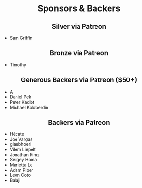 <h1 align="center">Sponsors &amp; Backers</h1>

<h2 align="center">Silver via Patreon</h2>

- Sam Griffin

<h2 align="center">Bronze via Patreon</h2>

- Timothy

<h2 align="center">Generous Backers via Patreon ($50+)</h2>

<!--50 start-->
- A
- Daniel Pek
- Peter Kadlot
- Michael Koloberdin
<!--50 end-->

<h2 align="center">Backers via Patreon</h2>

<!--10 start-->
- Hécate
- Joe Vargas
- glaebhoerl
- Vilem Liepelt
- Jonathan King
- Sergey Homa
- Marietta Le
- Adam Piper
- Leon Coto
- Balaji
<!--10 end-->
